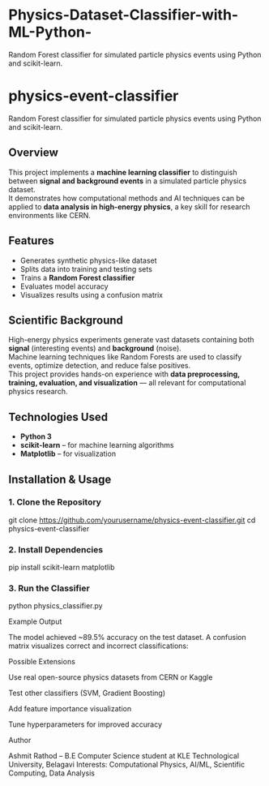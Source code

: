 # Physics-Dataset-Classifier-with-ML-Python-
Random Forest classifier for simulated particle physics events using Python and scikit-learn.

# physics-event-classifier
Random Forest classifier for simulated particle physics events using Python and scikit-learn.

## Overview
This project implements a **machine learning classifier** to distinguish between **signal and background events** in a simulated particle physics dataset.  
It demonstrates how computational methods and AI techniques can be applied to **data analysis in high-energy physics**, a key skill for research environments like CERN.

## Features
- Generates synthetic physics-like dataset
- Splits data into training and testing sets
- Trains a **Random Forest classifier**
- Evaluates model accuracy
- Visualizes results using a confusion matrix

## Scientific Background
High-energy physics experiments generate vast datasets containing both **signal** (interesting events) and **background** (noise).  
Machine learning techniques like Random Forests are used to classify events, optimize detection, and reduce false positives.  
This project provides hands-on experience with **data preprocessing, training, evaluation, and visualization** — all relevant for computational physics research.

## Technologies Used
- **Python 3**
- **scikit-learn** – for machine learning algorithms
- **Matplotlib** – for visualization

## Installation & Usage

### 1. Clone the Repository

git clone https://github.com/yourusername/physics-event-classifier.git
cd physics-event-classifier

### 2. Install Dependencies

pip install scikit-learn matplotlib

### 3. Run the Classifier


python physics_classifier.py

Example Output

The model achieved ~89.5% accuracy on the test dataset.
A confusion matrix visualizes correct and incorrect classifications:

Possible Extensions

Use real open-source physics datasets from CERN or Kaggle

Test other classifiers (SVM, Gradient Boosting)

Add feature importance visualization

Tune hyperparameters for improved accuracy

Author

Ashmit Rathod – B.E Computer Science student at KLE Technological University, Belagavi
Interests: Computational Physics, AI/ML, Scientific Computing, Data Analysis
